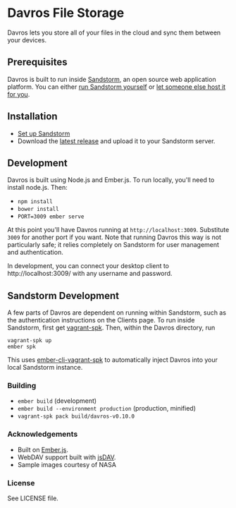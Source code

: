 # Davros File Storage

Davros lets you store all of your files in the cloud and sync them between your devices.

## Prerequisites

Davros is built to run inside [Sandstorm](https://sandstorm.io), an open source web application platform. You can either [run Sandstorm yourself](https://sandstorm.io/install/) or [let someone else host it for you](https://oasis.sandstorm.io/).

## Installation

* [Set up Sandstorm](https://sandstorm.io/install/)
* Download the [latest release](https://github.com/mnutt/davros/releases) and upload it to your Sandstorm server.

## Development

Davros is built using Node.js and Ember.js. To run locally, you'll need to install node.js. Then:

* `npm install`
* `bower install`
* `PORT=3009 ember serve`

At this point you'll have Davros running at `http://localhost:3009`. Substitute `3009` for another port if you want. Note that running Davros this way is not particularly safe; it relies completely on Sandstorm for user management and authentication.

In development, you can connect your desktop client to http://localhost:3009/ with any username and password.

## Sandstorm Development

A few parts of Davros are dependent on running within Sandstorm, such as the authentication instructions on the Clients page. To run inside Sandstorm, first get [vagrant-spk](https://github.com/sandstorm-io/vagrant-spk). Then, within the Davros directory, run

    vagrant-spk up
    ember spk

This uses [ember-cli-vagrant-spk](https://github.com/mnutt/ember-cli-vagrant-spk) to automatically inject Davros into your local Sandstorm instance.

### Building

* `ember build` (development)
* `ember build --environment production` (production, minified)
* `vagrant-spk pack build/davros-v0.10.0`

### Acknowledgements

* Built on [Ember.js](https://emberjs.com).
* WebDAV support built with [jsDAV](https://github.com/mikedeboer/jsDAV).
* Sample images courtesy of NASA

### License

See LICENSE file.
